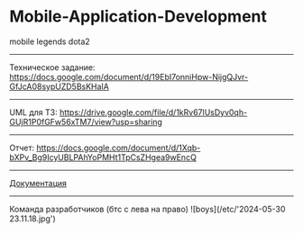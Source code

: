 # Mobile-Application-Development
mobile legends dota2

---
Техническое задание:
https://docs.google.com/document/d/19EbI7onniHpw-NijgQJvr-GfJcA08sypUZD5BsKHaIA 

---

UML для ТЗ: https://drive.google.com/file/d/1kRv67lUsDyv0qh-GUjR1P0fGFw56xTM7/view?usp=sharing 

---

Отчет: https://docs.google.com/document/d/1Xqb-bXPv_Bg9IcyUBLPAhYoPMHt1TpCsZHgea9wEncQ 

---

[Документация](https://github.com/FooolyHARD/Mobile-Application-Development/blob/main/back/README.md#%D0%B4%D0%BE%D0%BA%D1%83%D0%BC%D0%B5%D0%BD%D1%82%D0%B0%D1%86%D0%B8%D1%8F-api-core-api)

---

Команда разработчиков (бтс с лева на право)
![boys](/etc/'2024-05-30 23.11.18.jpg')
